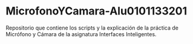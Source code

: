 # MicrofonoYCamara-Alu0101133201
Repositorio que contiene los scripts y la explicación de la práctica de Micrófono y Cámara de la asignatura Interfaces Inteligentes.
